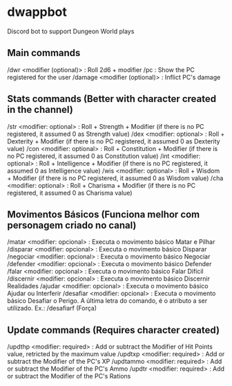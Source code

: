 # dwappbot
Discord bot to support Dungeon World plays

## Main commands
/dwr <modifier (optional)> : Roll 2d6 + modifier
/pc : Show the PC registered for the user
/damage <modifier (optional)> : Inflict PC's damage

## Stats commands (Better with character created in the channel)
/str <modifier: optional> : Roll + Strength + Modifier (if there is no PC registered, it assumed 0 as Strength value)
/dex <modifier: optional> : Roll + Dexterity + Modifier (if there is no PC registered, it assumed 0 as Dexterity value)
/con <modifier: optional> : Roll + Constitution + Modifier (if there is no PC registered, it assumed 0 as Constitution value)
/int <modifier: optional> : Roll + Intelligence + Modifier (if there is no PC registered, it assumed 0 as Intelligence value)
/wis <modifier: optional> : Roll + Wisdom + Modifier (if there is no PC registered, it assumed 0 as Wisdom value)
/cha <modifier: optional> : Roll + Charisma + Modifier (if there is no PC registered, it assumed 0 as Charisma value)

## Movimentos Básicos (Funciona melhor com personagem criado no canal)
/matar <modifier: opcional> : Executa o movimento básico Matar e Pilhar
/disparar <modifier: opcional> : Executa o movimento básico Disparar
/negociar <modifier: opcional> : Executa o movimento básico Negociar
/defender <modifier: opcional> : Executa o movimento básico Defender
/falar <modifier: opcional> : Executa o movimento básico Falar Difícil
/discernir <modifier: opcional> : Executa o movimento básico Discernir Realidades
/ajudar <modifier: opcional> : Executa o movimento básico Ajudar ou Interferir
/desafiar<atributo> <modifier: opcional> : Executa o movimento básico Desafiar o Perigo. A última letra do comando, é o atributo a ser utilizado. Ex.: /desafiarf (Força)

## Update commands (Requires character created)
/updthp <modifier: required> : Add or subtract the Modifier of Hit Points value, retricted by the maximum value
/updtxp <modifier: required> : Add or subtract the Modifier of the PC's XP
/updtammo <modifier: required> : Add or subtract the Modifier of the PC's Ammo
/updtr <modifier: required> : Add or subtract the Modifier of the PC's Rations

